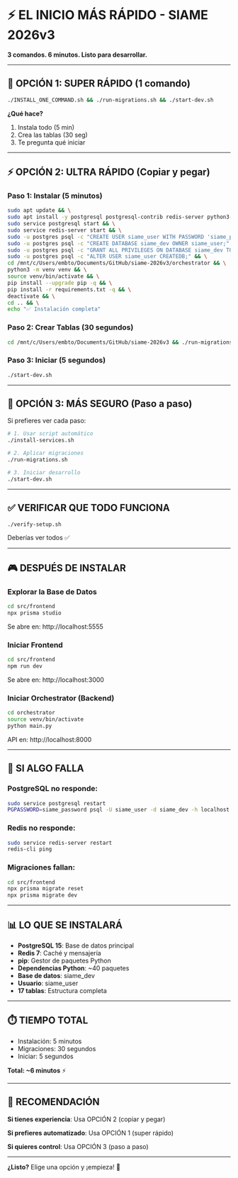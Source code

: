 # ⚡ EL INICIO MÁS RÁPIDO - SIAME 2026v3

**3 comandos. 6 minutos. Listo para desarrollar.**

---

## 🚀 OPCIÓN 1: SUPER RÁPIDO (1 comando)

```bash
./INSTALL_ONE_COMMAND.sh && ./run-migrations.sh && ./start-dev.sh
```

**¿Qué hace?**
1. Instala todo (5 min)
2. Crea las tablas (30 seg)
3. Te pregunta qué iniciar

---

## ⚡ OPCIÓN 2: ULTRA RÁPIDO (Copiar y pegar)

### Paso 1: Instalar (5 minutos)

```bash
sudo apt update && \
sudo apt install -y postgresql postgresql-contrib redis-server python3-pip python3-venv && \
sudo service postgresql start && \
sudo service redis-server start && \
sudo -u postgres psql -c "CREATE USER siame_user WITH PASSWORD 'siame_password';" 2>/dev/null || true && \
sudo -u postgres psql -c "CREATE DATABASE siame_dev OWNER siame_user;" 2>/dev/null || true && \
sudo -u postgres psql -c "GRANT ALL PRIVILEGES ON DATABASE siame_dev TO siame_user;" && \
sudo -u postgres psql -c "ALTER USER siame_user CREATEDB;" && \
cd /mnt/c/Users/embto/Documents/GitHub/siame-2026v3/orchestrator && \
python3 -m venv venv && \
source venv/bin/activate && \
pip install --upgrade pip -q && \
pip install -r requirements.txt -q && \
deactivate && \
cd .. && \
echo "✅ Instalación completa"
```

### Paso 2: Crear Tablas (30 segundos)

```bash
cd /mnt/c/Users/embto/Documents/GitHub/siame-2026v3 && ./run-migrations.sh
```

### Paso 3: Iniciar (5 segundos)

```bash
./start-dev.sh
```

---

## 🎯 OPCIÓN 3: MÁS SEGURO (Paso a paso)

Si prefieres ver cada paso:

```bash
# 1. Usar script automático
./install-services.sh

# 2. Aplicar migraciones
./run-migrations.sh

# 3. Iniciar desarrollo
./start-dev.sh
```

---

## ✅ VERIFICAR QUE TODO FUNCIONA

```bash
./verify-setup.sh
```

Deberías ver todos ✅

---

## 🎮 DESPUÉS DE INSTALAR

### Explorar la Base de Datos
```bash
cd src/frontend
npx prisma studio
```
Se abre en: http://localhost:5555

### Iniciar Frontend
```bash
cd src/frontend
npm run dev
```
Se abre en: http://localhost:3000

### Iniciar Orchestrator (Backend)
```bash
cd orchestrator
source venv/bin/activate
python main.py
```
API en: http://localhost:8000

---

## 🚨 SI ALGO FALLA

### PostgreSQL no responde:
```bash
sudo service postgresql restart
PGPASSWORD=siame_password psql -U siame_user -d siame_dev -h localhost -c "SELECT 1;"
```

### Redis no responde:
```bash
sudo service redis-server restart
redis-cli ping
```

### Migraciones fallan:
```bash
cd src/frontend
npx prisma migrate reset
npx prisma migrate dev
```

---

## 📊 LO QUE SE INSTALARÁ

- **PostgreSQL 15**: Base de datos principal
- **Redis 7**: Caché y mensajería
- **pip**: Gestor de paquetes Python
- **Dependencias Python**: ~40 paquetes
- **Base de datos**: siame_dev
- **Usuario**: siame_user
- **17 tablas**: Estructura completa

---

## ⏱️ TIEMPO TOTAL

- Instalación: 5 minutos
- Migraciones: 30 segundos
- Iniciar: 5 segundos

**Total: ~6 minutos** ⚡

---

## 🎯 RECOMENDACIÓN

**Si tienes experiencia**: Usa OPCIÓN 2 (copiar y pegar)

**Si prefieres automatizado**: Usa OPCIÓN 1 (super rápido)

**Si quieres control**: Usa OPCIÓN 3 (paso a paso)

---

**¿Listo?** Elige una opción y ¡empieza! 🚀
